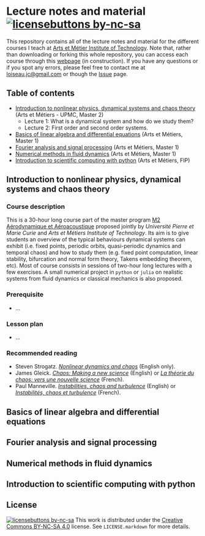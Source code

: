 # Lecture notes and material [![licensebuttons by-nc-sa](https://licensebuttons.net/l/by-nc-sa/3.0/88x31.png)](https://creativecommons.org/licenses/by-nc-sa/4.0)

This repository contains all of the lecture notes and material for the different courses I teach at [Arts et Métier Institute of Technology](https://artsetmetiers.fr/).
Note that, rather than downloading or forking this whole repository, you can access each course through this [webpage](https://loiseaujc.github.io/teaching/) (in construction).
If you have any questions or if you spot any errors, please feel free to contact me at loiseau.jc@gmail.com or though the [Issue](https://github.com/loiseaujc/Teaching/issues) page.

## Table of contents
- [Introduction to nonlinear physics, dynamical systems and chaos theory](#introduction-%to-nonlinear-physics,-dynamical-systems-and-chaos-theory) (Arts et Métiers - UPMC, Master 2)
  - Lecture 1: What is a dynamical system and how do we study them?
  - Lecture 2: First order and second order systems.
- [Basics of linear algebra and differential equations](#basics-of-linear-algebra-and-differential-equations) (Arts et Métiers, Master 1)
- [Fourier analysis and signal processing](#fourier-analysis-and-signal-processing) (Arts et Métiers, Master 1)
- [Numerical methods in fluid dynamics](#numerical-methods-in-fluid-dynamics) (Arts et Métiers, Master 1)
- [Introduction to scientific computing with python](#introduction-to-scientific-computing-with-python) (Arts et Métiers, FIP)

## Introduction to nonlinear physics, dynamical systems and chaos theory

### Course description

This is a 30-hour long course part of the master program [M2 Aérodynamique et Aéroacoustique](http://master.spi.sorbonne-universite.fr/fr/mecanique-des-fluides/m2-aerodynamique-et-aeroacoustique/liste_des_ue.html) proposed jointly by *Université Pierre et Marie Curie* and *Arts et Métiers Institute of Technology*.
Its aim is to give students an overview of the typical behaviours dynamical systems can exhibit (i.e. fixed points, periodic orbits, quasi-periodic dynamics and temporal chaos) and how to study them (e.g. fixed point computation, linear stability, bifurcation and normal form theory, Takens embedding theorem, etc).
Most of course consists in sessions of two-hour long lectures with a few exercises.
A small numerical project in `python` or `julia` on realistic systems from fluid dynamics or classical mechanics is also proposed.

### Prerequisite
- ...

### Lesson plan
- ...

### Recommended reading
- Steven Strogatz. [*Nonlinear dynamics and chaos*](http://www.stevenstrogatz.com/books/nonlinear-dynamics-and-chaos-with-applications-to-physics-biology-chemistry-and-engineering) (English only).
- James Gleick. [*Chaos: Making a new science*](https://www.amazon.com/Chaos-Making-Science-James-Gleick/dp/0143113453) (English) or [*La théorie du chaos: vers une nouvelle science*](https://www.amazon.com/th%C3%A9orie-chaos-Vers-nouvelle-science/dp/2081218046) (French).
- Paul Manneville. [*Instabilities, chaos and turbulence*](https://www.worldscientific.com/worldscibooks/10.1142/p642) (English) or [*Instabilités, chaos et turbulence*](https://www.amazon.fr/Instabilit%C3%A9s-chaos-turbulence-Paul-Manneville/dp/2730209131) (French).

## Basics of linear algebra and differential equations

## Fourier analysis and signal processing

## Numerical methods in fluid dynamics

## Introduction to scientific computing with python

## License

[![licensebuttons by-nc-sa](https://licensebuttons.net/l/by-nc-sa/3.0/88x31.png)](https://creativecommons.org/licenses/by-nc-sa/4.0)
This work is distributed under the [Creative Commons BY-NC-SA 4.0](https://creativecommons.org/licenses/by-nc-sa/4.0/) license.
See `LICENSE.markdown` for more details.
